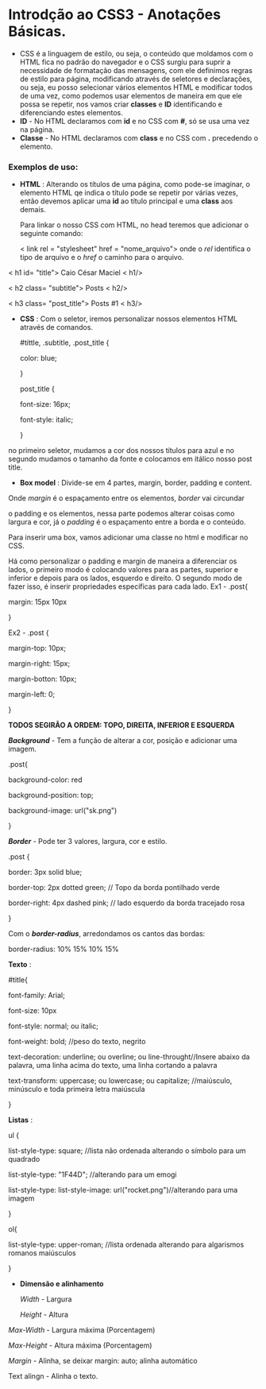 # Introdção ao CSS3 - Anotações Básicas.

- CSS é a linguagem de estilo, ou seja, o conteúdo que moldamos com o HTML fica no padrão do navegador e o CSS surgiu para suprir a necessidade de formatação das mensagens, com ele definimos  regras de estilo para página, modificando através de seletores e declarações, ou seja, eu posso selecionar vários elementos HTML e modificar todos de uma vez, como podemos usar elementos de maneira em que ele possa se repetir, nos vamos criar **classes** e **ID** identificando e diferenciando estes elementos.
- **ID** - No HTML declaramos com **id** e no CSS com **#**, só se usa uma vez na página.
- **Classe** - No HTML declaramos com **class** e no CSS com **.** precedendo o elemento.

### Exemplos de uso: 

- **HTML** : Alterando os títulos de uma página, como pode-se imaginar, o elemento HTML qe indica o título pode se repetir por várias vezes, então devemos aplicar uma **id** ao título principal e uma **class** aos demais. 

  Para linkar o nosso CSS com HTML, no head teremos que adicionar o seguinte comando:

  < link rel = "stylesheet" href = "nome_arquivo"> onde o *rel* identifica o tipo de arquivo e o *href* o caminho para o arquivo.

< h1 id= "title"> Caio César Maciel < h1/>

< h2 class= "subtitle"> Posts < h2/>

< h3 class= "post_title"> Posts #1 < h3/>  

- **CSS** : Com o seletor, iremos personalizar nossos elementos HTML através de comandos.

  #tittle, .subtitle, .post_title {

  color: blue;

  }

  post_title {

  font-size: 16px;

  font-style: italic;

  }

no primeiro seletor, mudamos a cor dos nossos títulos para azul e no segundo mudamos o tamanho da fonte e colocamos em itálico nosso post title.  

- **Box model** : Divide-se em 4 partes, margin, border, padding e content. 

Onde *margin* é o espaçamento entre os elementos, *border* vai circundar 

o padding e os elementos, nessa parte podemos alterar coisas como largura e cor, já o *padding* é o espaçamento entre a borda e o conteúdo.

Para inserir uma box, vamos adicionar uma classe no html e modificar no CSS.

Há como personalizar o padding e margin de maneira a diferenciar os lados, o primeiro modo é colocando valores para as partes, superior e inferior e depois para os lados, esquerdo e direito. O segundo modo de fazer isso, é inserir propriedades específicas para cada lado.
Ex1 - .post{ 

margin: 15px 10px

}

Ex2 - .post {

margin-top: 10px;

margin-right: 15px;

margin-botton: 10px;

margin-left: 0;

}

**TODOS SEGIRÃO A ORDEM: TOPO, DIREITA, INFERIOR E ESQUERDA**

***Background*** - Tem a função de alterar a cor, posição e adicionar uma imagem.

.post{

background-color: red 

background-position: top;

background-image: url("sk.png")

}

***Border*** - Pode ter 3 valores, largura, cor e estilo.

.post {

border: 3px solid blue;

border-top: 2px dotted green; // Topo da borda pontilhado verde

border-right: 4px dashed pink; // lado esquerdo da borda tracejado rosa

}

Com o ***border-radius***, arredondamos os cantos das bordas:

border-radius: 10% 15% 10% 15%

**Texto** :

#title{ 

font-family: Arial;

font-size: 10px

font-style: normal; ou italic;

font-weight: bold; //peso do texto, negrito

text-decoration: underline; ou overline; ou line-throught//Insere abaixo da palavra, uma linha acima do texto, uma linha cortando a palavra

text-transform: uppercase; ou lowercase; ou capitalize; //maiúsculo, minúsculo e toda primeira letra maiúscula 

}

**Listas** : 

ul {

list-style-type: square; //lista não ordenada alterando o símbolo para um quadrado

list-style-type: "1F44D"; //alterando para um emogi

list-style-type: list-style-image: url("rocket.png")//alterando para uma imagem 

}

ol{ 

list-style-type: upper-roman; //lista ordenada alterando para algarismos romanos maiúsculos

}

- **Dimensão e alinhamento** 

  *Width* - Largura

  *Height* - Altura

*Max-Width* - Largura máxima (Porcentagem)

*Max-Height* - Altura máxima (Porcentagem)

 *Margin* - Alinha, se deixar margin: auto; alinha automático

Text alingn - Alinha o texto.

